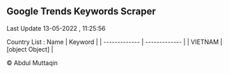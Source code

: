 

## Google Trends Keywords Scraper 
 
Last Update 13-05-2022 , 11:25:56

Country List :
 Name  | Keyword |
| ------------- | ------------- |
| VIETNAM | [object Object] |



© Abdul Muttaqin 
